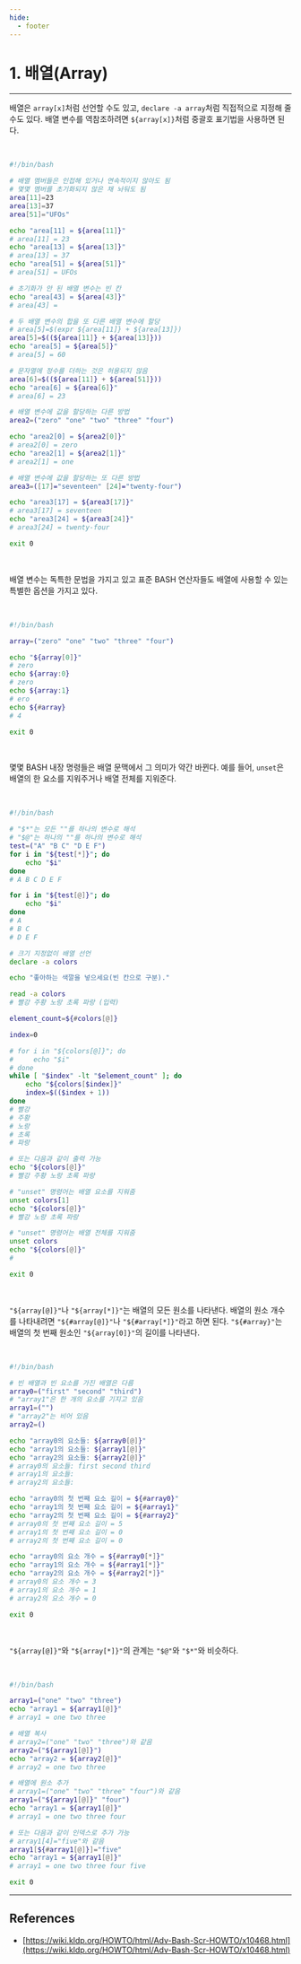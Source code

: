 ```yaml
---
hide:
  - footer
---
```


# 1. 배열(Array)

---

배열은 `array[x]`처럼 선언할 수도 있고, `declare -a array`처럼 직접적으로 지정해 줄 수도 있다. 배열 변수를 역참조하려면 `${array[x]}`처럼 중괄호 표기법을 사용하면 된다.

<br/>

```bash title="예제) 간단한 배열 사용법"
#!/bin/bash

# 배열 멤버들은 인접해 있거나 연속적이지 않아도 됨
# 몇몇 멤버를 초기화되지 않은 채 놔둬도 됨
area[11]=23
area[13]=37
area[51]="UFOs"

echo "area[11] = ${area[11]}"
# area[11] = 23
echo "area[13] = ${area[13]}"
# area[13] = 37
echo "area[51] = ${area[51]}"
# area[51] = UFOs

# 초기화가 안 된 배열 변수는 빈 칸
echo "area[43] = ${area[43]}"
# area[43] =

# 두 배열 변수의 합을 또 다른 배열 변수에 할당
# area[5]=$(expr ${area[11]} + ${area[13]})
area[5]=$((${area[11]} + ${area[13]}))
echo "area[5] = ${area[5]}"
# area[5] = 60

# 문자열에 정수를 더하는 것은 허용되지 않음
area[6]=$((${area[11]} + ${area[51]}))
echo "area[6] = ${area[6]}"
# area[6] = 23

# 배열 변수에 값을 할당하는 다른 방법
area2=("zero" "one" "two" "three" "four")

echo "area2[0] = ${area2[0]}"
# area2[0] = zero
echo "area2[1] = ${area2[1]}"
# area2[1] = one

# 배열 변수에 값을 할당하는 또 다른 방법
area3=([17]="seventeen" [24]="twenty-four")

echo "area3[17] = ${area3[17]}"
# area3[17] = seventeen
echo "area3[24] = ${area3[24]}"
# area3[24] = twenty-four

exit 0
```

<br/>

배열 변수는 독특한 문법을 가지고 있고 표준 BASH 연산자들도 배열에 사용할 수 있는 특별한 옵션을 가지고 있다.

<br/>

```bash
#!/bin/bash

array=("zero" "one" "two" "three" "four")

echo "${array[0]}"
# zero
echo ${array:0}
# zero
echo ${array:1}
# ero
echo ${#array}
# 4

exit 0
```

<br/>

몇몇 BASH 내장 명령들은 배열 문맥에서 그 의미가 약간 바뀐다. 예를 들어, `unset`은 배열의 한 요소를 지워주거나 배열 전체를 지워준다.

<br/>

```bash title="예제) 배열의 특별한 특성 몇 가지"
#!/bin/bash

# "$*"는 모든 ""를 하나의 변수로 해석
# "$@"는 하나의 ""를 하나의 변수로 해석
test=("A" "B C" "D E F")
for i in "${test[*]}"; do
    echo "$i"
done
# A B C D E F

for i in "${test[@]}"; do
    echo "$i"
done
# A
# B C
# D E F

# 크기 지정없이 배열 선언
declare -a colors

echo "좋아하는 색깔을 넣으세요(빈 칸으로 구분)."

read -a colors
# 빨강 주황 노랑 초록 파랑 (입력)

element_count=${#colors[@]}

index=0

# for i in "${colors[@]}"; do
#     echo "$i"
# done
while [ "$index" -lt "$element_count" ]; do
    echo "${colors[$index]}"
    index=$(($index + 1))
done
# 빨강
# 주황
# 노랑
# 초록
# 파랑

# 또는 다음과 같이 출력 가능
echo "${colors[@]}"
# 빨강 주황 노랑 초록 파랑

# "unset" 명령어는 배열 요소를 지워줌
unset colors[1]
echo "${colors[@]}"
# 빨강 노랑 초록 파랑

# "unset" 명령어는 배열 전체를 지워줌
unset colors
echo "${colors[@]}"
#

exit 0
```

<br/>

`"${array[@]}"`나 `"${array[*]}"`는 배열의 모든 원소를 나타낸다. 배열의 원소 개수를 나타내려면 `"${#array[@]}"`나 `"${#array[*]}"`라고 하면 된다. `"${#array}"`는 배열의 첫 번째 원소인 `"${array[0]}"`의 길이를 나타낸다.

<br/>

```bash title="예제) 빈 배열과 빈 원소"
#!/bin/bash

# 빈 배열과 빈 요소를 가진 배열은 다름
array0=("first" "second" "third")
# "array1"은 한 개의 요소를 기지고 있음
array1=("")
# "array2"는 비어 있음
array2=()

echo "array0의 요소들: ${array0[@]}"
echo "array1의 요소들: ${array1[@]}"
echo "array2의 요소들: ${array2[@]}"
# array0의 요소들: first second third
# array1의 요소들:
# array2의 요소들:

echo "array0의 첫 번째 요소 길이 = ${#array0}"
echo "array1의 첫 번째 요소 길이 = ${#array1}"
echo "array2의 첫 번째 요소 길이 = ${#array2}"
# array0의 첫 번째 요소 길이 = 5
# array1의 첫 번째 요소 길이 = 0
# array2의 첫 번째 요소 길이 = 0

echo "array0의 요소 개수 = ${#array0[*]}"
echo "array1의 요소 개수 = ${#array1[*]}"
echo "array2의 요소 개수 = ${#array2[*]}"
# array0의 요소 개수 = 3
# array1의 요소 개수 = 1
# array2의 요소 개수 = 0

exit 0
```

<br/>

`"${array[@]}"`와 `"${array[*]}"`의 관계는 `"$@"`와 `"$*"`와 비슷하다.

<br/>

```bash
#!/bin/bash

array1=("one" "two" "three")
echo "array1 = ${array1[@]}"
# array1 = one two three

# 배열 복사
# array2=("one" "two" "three")와 같음
array2=("${array1[@]}")
echo "array2 = ${array2[@]}"
# array2 = one two three

# 배열에 원소 추가
# array1=("one" "two" "three" "four")와 같음
array1=("${array1[@]}" "four")
echo "array1 = ${array1[@]}"
# array1 = one two three four

# 또는 다음과 같이 인덱스로 추가 가능
# array1[4]="five"와 같음
array1[${#array1[@]}]="five"
echo "array1 = ${array1[@]}"
# array1 = one two three four five

exit 0
```

---

## References

- [https://wiki.kldp.org/HOWTO/html/Adv-Bash-Scr-HOWTO/x10468.html](https://wiki.kldp.org/HOWTO/html/Adv-Bash-Scr-HOWTO/x10468.html)
